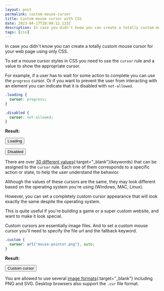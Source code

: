 ```yaml
---
layout: post
permalink: custom-mouse-cursor
title: Custom mouse cursor with CSS
date: 2023-04-17T20:09:12.133Z
description: In case you didn't know you can create a totally custom mouse cursor for your web page using only CSS.
tags: [css]
---
```


In case you didn't know you can create a totally custom mouse cursor for your web page using only CSS.

To set a mouse cursor styles in CSS you need to use the `cursor` rule and a value to show the appropriate cursor.

For example, if a user has to wait for some action to complete you can use the `progress` cursor. Or if you want to prevent the user from interacting with an element you can indicate that it is disabled with `not-allowed`.

```css
.loading {
  cursor: progress;
}

.disabled {
  cursor: not-allowed;
}
```

**Result:**
<style>.entry button{padding: 6px 20px}</style>

<button style="cursor: progress;">Loading</button>

<button style="cursor: not-allowed;">Disabled</button>

There are over [30 different values](https://developer.mozilla.org/en-US/docs/Web/CSS/cursor#values){:target="_blank"}(keywords) that can be assigned to the `cursor` rule. Each one of them corresponds to a specific action or state, to help the user understand the behavior.

Although the values of these cursors are the same, they may look different based on the operating system you're using (Windows, MAC, Linux).

However, you can set a completely custom cursor appearance that will look exactly the same despite the operating system.

This is quite useful if you're building a game or a super custom website, and want to make it look special.

Custom cursors are essentially image files. And to set a custom mouse cursor you'll need to specify the file url and the fallback keyword.

```css
.custom {
  cursor: url("mouse-pointer.png"), auto;
}
```

**Result:**

<button style="cursor: url('/images/misc/mouse-pointer.png'), auto;">Custom cursor</button>

You are allowed to use several [image formats](https://developer.mozilla.org/en-US/docs/Web/CSS/cursor#supported_image_file_formats){:target="_blank"} including PNG and SVG. Desktop browsers also support the `.cur` file format.
